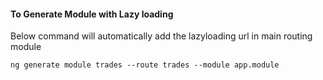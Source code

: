 
#### To Generate Module with Lazy loading
Below command will automatically add the lazyloading url in main routing module
```ps
ng generate module trades --route trades --module app.module
```
